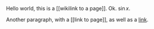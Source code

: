 Hello world, this is a [[wikilink to a page]]. Ok. $\sin x$.

Another paragraph, with a [[link to page]], as well as a [link](https://issarice.com).
